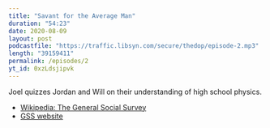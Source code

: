 ```yaml
---
title: "Savant for the Average Man"
duration: "54:23"
date: 2020-08-09
layout: post
podcastfile: "https://traffic.libsyn.com/secure/thedop/episode-2.mp3"
length: "39159411"
permalink: /episodes/2
yt_id: 0xzLdsjipvk
---
```


Joel quizzes Jordan and Will on their understanding of high school physics.

+ [Wikipedia: The General Social Survey](https://en.m.wikipedia.org/wiki/General_Social_Survey)
+ [GSS website](https://gss.norc.org/)
